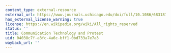 ```yaml
---
content_type: external-resource
external_url: https://www.journals.uchicago.edu/doi/full/10.1086/683187?platform=hootsuite&mobileUi=0
has_external_license_warning: true
license: https://en.wikipedia.org/wiki/All_rights_reserved
status: ''
title: Communication Technology and Protest
uid: 04038c7f-a3fc-4a6c-bff1-0bd733a7e7a3
wayback_url: ''
---
```

